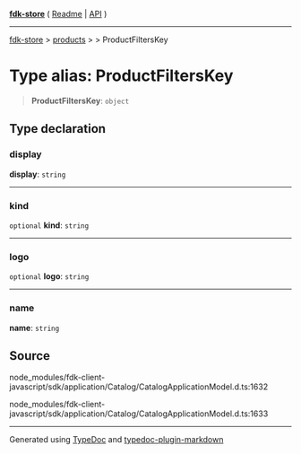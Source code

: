 [**fdk-store**](../../../README.md) ( [Readme](../../../README.md) \| [API](../../../API.md) )

---

[fdk-store](../../../API.md) > [products](../../README.md) > [<internal>](../README.md) > ProductFiltersKey

# Type alias: ProductFiltersKey

> **ProductFiltersKey**: `object`

## Type declaration

### display

**display**: `string`

---

### kind

`optional` **kind**: `string`

---

### logo

`optional` **logo**: `string`

---

### name

**name**: `string`

## Source

node_modules/fdk-client-javascript/sdk/application/Catalog/CatalogApplicationModel.d.ts:1632

node_modules/fdk-client-javascript/sdk/application/Catalog/CatalogApplicationModel.d.ts:1633

---

Generated using [TypeDoc](https://typedoc.org/) and [typedoc-plugin-markdown](https://www.npmjs.com/package/typedoc-plugin-markdown)
